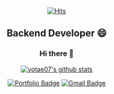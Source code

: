 <div align=center>
 
[![Hits](https://hits.seeyoufarm.com/api/count/incr/badge.svg?url=https%3A%2F%2Fgithub.com%2Fyotae07&count_bg=%2379C83D&title_bg=%23555555&icon=&icon_color=%23373BBC&title=hi&edge_flat=false)](https://hits.seeyoufarm.com)

## Backend Developer 😄
### Hi there 👋

[![yotae07's github stats](https://github-readme-stats.vercel.app/api?username=yotae07)](https://github.com/yotae07/github-readme-stats)

[![Portfolio Badge](http://img.shields.io/badge/-Portfolio%20-black?style=flat-square&logo=github&link=https://www.notion.so/243621b56bd04febb523de2b6576efb8)](https://www.notion.so/243621b56bd04febb523de2b6576efb8)
[![Gmail Badge](https://img.shields.io/badge/-Gmail-d14836?style=flat-square&logo=Gmail&logoColor=white&link=mailto:yotae07@gmail.com)](mailto:yotae07@gmail.com)

</div>
